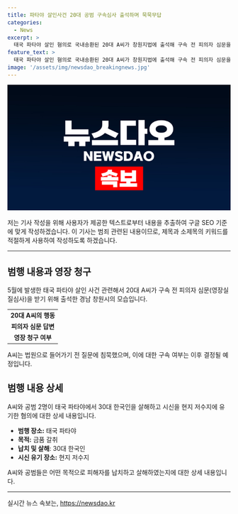 ```yaml
---
title: 파타야 살인사건 20대 공범 구속심사 출석하며 묵묵무답
categories:
  - News
excerpt: >
  태국 파타야 살인 혐의로 국내송환된 20대 A씨가 창원지법에 출석해 구속 전 피의자 심문을 받았다. A씨는 질문에 침묵하고 법원으로 들어갔으며, 5월에 태국에서 공범 2명과 함께 한국인을 살해한 혐의를 받고 있다. 이날 오후에 구속 여부가 결정될 예정이다. A씨의 사건은 관심을 끌고 있으며, 사람들의 호기심을 자극하는 중요한 이슈로 받아들여질 것이다.
feature_text: >
  태국 파타야 살인 혐의로 국내송환된 20대 A씨가 창원지법에 출석해 구속 전 피의자 심문을 받았다. A씨는 질문에 침묵하고 법원으로 들어갔으며, 5월에 태국에서 공범 2명과 함께 한국인을 살해한 혐의를 받고 있다. 이날 오후에 구속 여부가 결정될 예정이다. A씨의 사건은 관심을 끌고 있으며, 사람들의 호기심을 자극하는 중요한 이슈로 받아들여질 것이다.
image: '/assets/img/newsdao_breakingnews.jpg'
---
```


<p><img src="/assets/img/newsdao_breakingnews.jpg" alt="cryptoinkorea 속보" /></p>

<p>저는 기사 작성을 위해 사용자가 제공한 텍스트로부터 내용을 추출하여 구글 SEO 기준에 맞게 작성하겠습니다. 이 기사는 범죄 관련된 내용이므로, 제목과 소제목의 키워드를 적절하게 사용하여 작성하도록 하겠습니다.</p>

<hr />

<h2 data-ke-size="size26">범행 내용과 영장 청구</h2>

<p data-ke-size="size16">5월에 발생한 태국 파타야 살인 사건 관련해서 20대 A씨가 구속 전 피의자 심문(영장실질심사)을 받기 위해 출석한 경남 창원시의 모습입니다.</p>

<table>
    <tr>
        <td style="text-align: center; height: 17px;"><b>20대 A씨의 행동</b></td>
    </tr>
    <tr>
        <td style="text-align: center; height: 17px;"><b>피의자 심문 답변</b></td>
    </tr>
    <tr>
        <td style="text-align: center; height: 17px;"><b>영장 청구 여부</b></td>
    </tr>
</table>

<p data-ke-size="size16">A씨는 법원으로 들어가기 전 질문에 침묵했으며, 이에 대한 구속 여부는 이후 결정될 예정입니다.</p>

<h2 data-ke-size="size26">범행 내용 상세</h2>

<p data-ke-size="size16">A씨와 공범 2명이 태국 파타야에서 30대 한국인을 살해하고 시신을 현지 저수지에 유기한 혐의에 대한 상세 내용입니다.</p>

<ul>
    <li><b>범행 장소:</b> 태국 파타야</li>
    <li><b>목적:</b> 금품 갈취</li>
    <li><b>납치 및 살해</b>: 30대 한국인</li>
    <li><b>시신 유기 장소:</b> 현지 저수지</li>
</ul>

<p data-ke-size="size16">A씨와 공범들은 어떤 목적으로 피해자를 납치하고 살해하였는지에 대한 상세 내용입니다.</p>

<hr />
실시간 뉴스 속보는, <a href="https://newsdao.kr" rel="dofollow">https://newsdao.kr</a>


